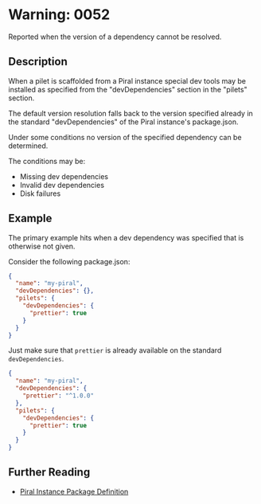 # Warning: 0052

Reported when the version of a dependency cannot be resolved.

## Description

When a pilet is scaffolded from a Piral instance special dev tools may be installed
as specified from the "devDependencies" section in the "pilets" section.

The default version resolution falls back to the version specified already in the
standard "devDependencies" of the Piral instance's package.json.

Under some conditions no version of the specified dependency can be determined.

The conditions may be:

- Missing dev dependencies
- Invalid dev dependencies
- Disk failures

## Example

The primary example hits when a dev dependency was specified that is otherwise not given.

Consider the following package.json:

```json
{
  "name": "my-piral",
  "devDependencies": {},
  "pilets": {
    "devDependencies": {
      "prettier": true
    }
  }
}
```

Just make sure that `prettier` is already available on the standard `devDependencies`.

```json
{
  "name": "my-piral",
  "devDependencies": {
    "prettier": "^1.0.0"
  },
  "pilets": {
    "devDependencies": {
      "prettier": true
    }
  }
}
```

## Further Reading

- [Piral Instance Package Definition](https://docs.piral.io/reference/documentation/metadata#piral-instance---package-definition)
